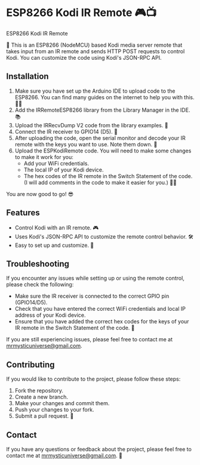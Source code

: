 # ESP8266 Kodi IR Remote 🎮📺

ESP8266 Kodi IR Remote

🚀 This is an ESP8266 (NodeMCU) based Kodi media server remote that takes input from an IR remote and sends HTTP POST requests to control Kodi. You can customize the code using Kodi's JSON-RPC API.

## Installation

1. Make sure you have set up the Arduino IDE to upload code to the ESP8266. You can find many guides on the internet to help you with this. 👨‍💻
2. Add the IRRemoteESP8266 library from the Library Manager in the IDE. 📚
3. Upload the IRRecvDump V2 code from the library examples. 🚀
4. Connect the IR receiver to GPIO14 (D5). 🔌
5. After uploading the code, open the serial monitor and decode your IR remote with the keys you want to use. Note them down. 🧐
6. Upload the ESPKodiRemote code. You will need to make some changes to make it work for you:
    * Add your WiFi credentials.
    * The local IP of your Kodi device.
    * The hex codes of the IR remote in the Switch Statement of the code. (I will add comments in the code to make it easier for you.) 👨‍💻

You are now good to go! 😎

## Features

* Control Kodi with an IR remote. 🎮
* Uses Kodi's JSON-RPC API to customize the remote control behavior. 🛠️
* Easy to set up and customize. 🚀

## Troubleshooting

If you encounter any issues while setting up or using the remote control, please check the following:

* Make sure the IR receiver is connected to the correct GPIO pin (GPIO14/D5).
* Check that you have entered the correct WiFi credentials and local IP address of your Kodi device.
* Ensure that you have added the correct hex codes for the keys of your IR remote in the Switch Statement of the code. 🧐

If you are still experiencing issues, please feel free to contact me at mrmysticuniverse@gmail.com.

## Contributing

If you would like to contribute to the project, please follow these steps:

1. Fork the repository.
2. Create a new branch.
3. Make your changes and commit them.
4. Push your changes to your fork.
5. Submit a pull request. 🤝

## Contact

If you have any questions or feedback about the project, please feel free to contact me at mrmysticuniverse@gmail.com. 📧
